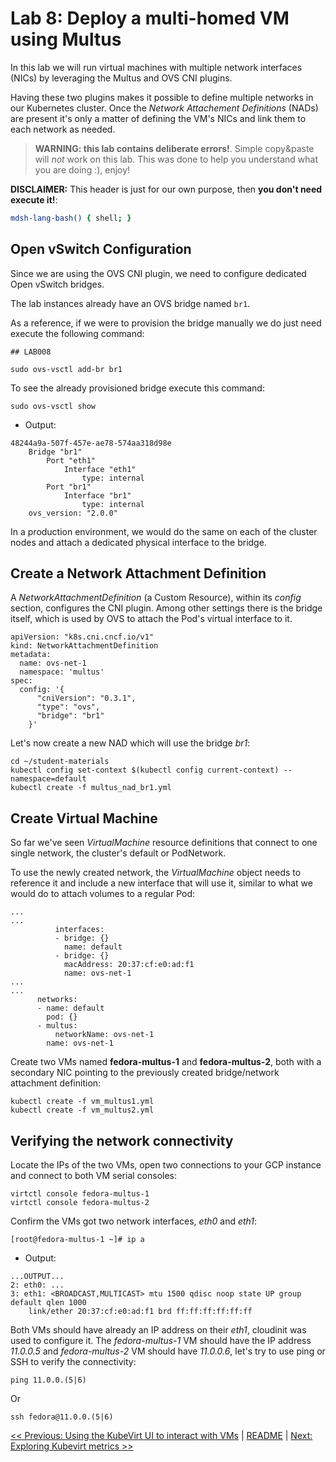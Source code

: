 # Lab 8: Deploy a multi-homed VM using Multus

In this lab we will run virtual machines with multiple network interfaces (NICs) by leveraging the Multus and OVS CNI plugins.

Having these two plugins makes it possible to define multiple networks in our Kubernetes cluster. Once the *Network Attachement Definitions* (NADs) are present it's only a matter of defining the VM's NICs and link them to each network as needed.

> **WARNING: this lab contains deliberate errors!**. Simple copy&paste will
> *not* work on this lab. This was done to help you understand what you are
> doing :), enjoy!

**DISCLAIMER:** This header is just for our own purpose, then **you don't need execute it!**:

```bash @mdsh
mdsh-lang-bash() { shell; }
```

## Open vSwitch Configuration

Since we are using the OVS CNI plugin, we need to configure dedicated Open vSwitch bridges.

The lab instances already have an OVS bridge named `br1`.

As a reference, if we were to provision the bridge manually we do just need execute the following command:

```shell
## LAB008

sudo ovs-vsctl add-br br1
```

To see the already provisioned bridge execute this command:

```shell
sudo ovs-vsctl show
```

- Output:
```
48244a9a-507f-457e-ae78-574aa318d98e
    Bridge "br1"
        Port "eth1"
            Interface "eth1"
                type: internal
        Port "br1"
            Interface "br1"
                type: internal
    ovs_version: "2.0.0"
```

In a production environment, we would do the same on each of the cluster nodes and attach a dedicated physical interface to the bridge.

## Create a Network Attachment Definition

A *NetworkAttachmentDefinition* (a Custom Resource), within its *config* section, configures the CNI plugin. Among other settings there is the bridge itself, which is used by OVS to attach the Pod's virtual interface to it.

```
apiVersion: "k8s.cni.cncf.io/v1"
kind: NetworkAttachmentDefinition
metadata:
  name: ovs-net-1
  namespace: 'multus'
spec:
  config: '{
      "cniVersion": "0.3.1",
      "type": "ovs",
      "bridge": "br1"
    }'
```

Let's now create a new NAD which will use the bridge *br1*:


```shell
cd ~/student-materials
kubectl config set-context $(kubectl config current-context) --namespace=default
kubectl create -f multus_nad_br1.yml
```

## Create Virtual Machine

So far we've seen *VirtualMachine* resource definitions that connect to one single network, the cluster's default or PodNetwork.

To use the newly created network, the *VirtualMachine* object needs to reference it and include a new interface that will use it, similar to what we would do to attach volumes to a regular Pod:

```
...
...
          interfaces:
          - bridge: {}
            name: default
          - bridge: {}
            macAddress: 20:37:cf:e0:ad:f1
            name: ovs-net-1
...
...
      networks:
      - name: default
        pod: {}
      - multus:
          networkName: ovs-net-1
        name: ovs-net-1
```

Create two VMs named **fedora-multus-1** and **fedora-multus-2**, both with a secondary NIC pointing to the previously created bridge/network attachment definition:

```shell
kubectl create -f vm_multus1.yml
kubectl create -f vm_multus2.yml
```

## Verifying the network connectivity

Locate the IPs of the two VMs, open two connections to your GCP instance and connect to both VM serial consoles:

```
virtctl console fedora-multus-1
virtctl console fedora-multus-2
```

Confirm the VMs got two network interfaces, *eth0* and *eth1*:

```
[root@fedora-multus-1 ~]# ip a
```

- Output:
```
...OUTPUT...
2: eth0: ...
3: eth1: <BROADCAST,MULTICAST> mtu 1500 qdisc noop state UP group default qlen 1000
    link/ether 20:37:cf:e0:ad:f1 brd ff:ff:ff:ff:ff:ff
```

Both VMs should have already an IP address on their *eth1*, cloudinit was used to configure it. The *fedora-multus-1* VM should have the IP address *11.0.0.5* and *fedora-multus-2* VM should have *11.0.0.6*, let's try to use ping or SSH to verify the connectivity:

```
ping 11.0.0.(5|6)
```

Or

```
ssh fedora@11.0.0.(5|6)
```

[<< Previous: Using the KubeVirt UI to interact with VMs](../lab7/lab7.md) | [README](../../README.md) | [Next: Exploring Kubevirt metrics >>](../lab9/lab9.md)
